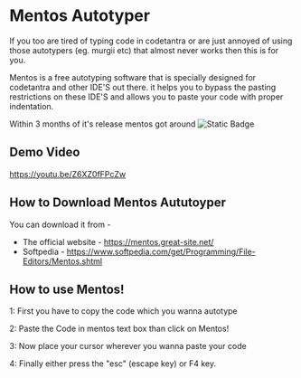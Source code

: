 
# Mentos Autotyper

If you too are tired of typing code in codetantra or are just annoyed of using those autotypers (eg. murgii etc) that almost never works then this is for you.

Mentos is a free autotyping software that is specially designed for codetantra and other IDE'S out there. it helps you to bypass the pasting restrictions on these IDE'S and allows you to paste your code with proper indentation.

Within 3 months of it's release mentos got around  ![Static Badge](https://img.shields.io/badge/7%2C000%2B-Downloads-Blue)


## Demo Video 

https://youtu.be/Z6XZ0fFPcZw

## How to Download Mentos Aututoyper

You can download it from -
- The official website - https://mentos.great-site.net/
- Softpedia - https://www.softpedia.com/get/Programming/File-Editors/Mentos.shtml
## How to use Mentos!


1: First you have to copy the code which you wanna autotype

2: Paste the Code in mentos text box than click on Mentos!

3: Now place your cursor wherever you wanna paste your code

4: Finally either press the "esc" (escape key) or F4 key. 

